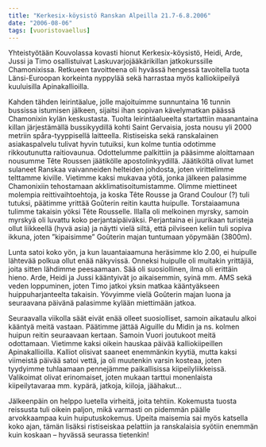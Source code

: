 ```yaml
---
title: "Kerkesix-köysistö Ranskan Alpeilla 21.7-6.8.2006"
date: "2006-08-06"
tags: [vuoristovaellus]
---
```


Yhteistyötään Kouvolassa kovasti hionut Kerkesix-köysistö, Heidi, Arde,
Jussi ja Timo osallistuivat Laskuvarjojääkärikillan jatkokurssille
Chamonixissa. Retkueen tavoitteena oli hyvässä hengessä tavoitella tuota
Länsi-Euroopan korkeinta nyppylää sekä harrastaa myös kalliokiipeilyä
kuuluisilla Apinakallioilla.

Kahden tähden leirintäalue, jolle majoituimme sunnuntaina 16 tunnin
bussissa istumisen jälkeen, sijaitsi ihan sopivan kävelymatkan päässä
Chamonixin kylän keskustasta. Tuolta leirintäalueelta startattiin
maanantaina killan järjestämällä bussikyydillä kohti Saint Gervaisia,
josta nousu yli 2000 metriin spåra-tyyppisellä laitteella. Ristiseiska
sekä ranskalainen asiakaspalvelu tulivat hyvin tutuiksi, kun kolme
tuntia odotimme rikkoutunutta raitiovaunua. Odottelumme palkittiin ja
pääsimme aloittamaan nousumme Tête Roussen jäätikölle apostolinkyydillä.
Jäätiköltä olivat lumet sulaneet Ranskaa vaivanneiden helteiden
johdosta, joten virittelimme telttamme kiville. Vietimme kaksi mukavaa
yötä, jonka jälkeen palasimme Chamonixiin tehostamaan
akklimatisoitumistamme. Olimme miettineet molempia reittivaihtoehtoja,
ja koska Tête Rousse ja Grand Coulour (?) tuli tutuksi, päätimme yrittää
Goûterin reitin kautta huipulle. Torstaiaamuna tulimme takaisin yöksi
Tête Rousselle. Illalla oli melkoinen myrsky, samoin myrskyä oli luvattu
koko perjantaipäiväksi. Perjantaina ei juurikaan turisteja ollut
liikkeellä (hyvä asia) ja näytti vielä siltä, että pilviseen keliin tuli
sopiva ikkuna, joten ”kipaisimme” Goûterin majan tuntumaan yöpymään
(3800m).

Lunta satoi koko yön, ja kun lauantaiaamuna heräsimme klo 2.00, ei
huipulle lähtevää polkua ollut enää näkyvissä. Onneksi huipulle oli
muitakin yrittäjiä, joita sitten lähdimme peesaamaan. Sää oli
suosiollinen, ilma oli erittäin hieno. Arde, Heidi ja Jussi kääntyivät
jo aikaisemmin, syinä mm. AMS sekä veden loppuminen, joten Timo jatkoi
yksin matkaa kääntyäkseen huippuharjanteelta takaisin. Yövyimme vielä
Goûterin majan luona ja seuraavana päivänä palasimme kylään miettimään
jatkoa.

Seuraavalla viikolla säät eivät enää olleet suosiolliset, samoin
aikataulu alkoi kääntyä meitä vastaan. Päätimme jättää Aiguille du Midin
ja ns. kolmen huipun reitin seuraavaan kertaan. Samoin Vuori joutukoot
meitä odottamaan. Vietimme kaksi oikein hauskaa päivää kalliokiipeillen
Apinakallioilla. Kalliot olisivat saaneet enemmänkin kyytiä, mutta kaksi
viimeistä päivää satoi vettä, ja oli muutenkin varsin kosteaa, joten
tyydyimme tuhlaamaan pennejämme paikallisissa kiipeilyliikkeissä.
Valikoimat olivat erinomaiset, joten mukaan tarttui monenlaista
kiipeilytavaraa mm. kypärä, jatkoja, kiiloja, jäähakut...

Jälkeenpäin on helppo luetella virheitä, joita tehtiin. Kokemusta tuosta
reissusta tuli oikein paljon, mikä varmasti on pidemmän päälle
arvokkaampaa kuin huiputuskokemus. Upeita maisemia sai myös katsella
koko ajan, tämän lisäksi ristiseiskaa pelattiin ja ranskalaisia syötiin
enemmän kuin koskaan – hyvässä seurassa tietenkin!